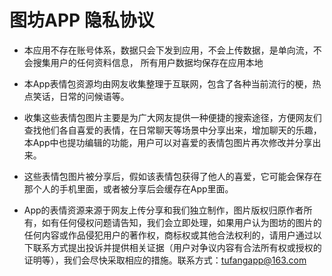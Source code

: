 # 图坊APP 隐私协议

* 本应用不存在账号体系，数据只会下发到应用，不会上传数据，是单向流，不会搜集用户的任何资料信息， 所有用户数据均保存在应用本地

* 本App表情包资源均由网友收集整理于互联网，包含了各种当前流行的梗，热点笑话，日常的问候语等。

* 收集这些表情包图片主要是为广大网友提供一种便捷的搜索途径，方便网友们查找他们各自喜爱的表情，在日常聊天等场景中分享出来，增加聊天的乐趣，本App中也提功编辑的功能，用户可以对喜爱的表情包图片再次修改并分享出来。

* 这些表情包图片被分享后，假如该表情包获得了他人的喜爱，它可能会保存在那个人的手机里面，或者被分享后会缓存在App里面。

* App的表情资源来源于网友上传分享和我们独立制作，图片版权归原作者所有，如有任何侵权问题请告知，我们会立即处理，如果用户认为图坊的图片的任何内容或作品侵犯用户的著作权，商标权或其他合法权利的，请用户通过以下联系方式提出投诉并提供相关证据（用户对争议内容有合法所有权或授权的证明等），我们会尽快采取相应的措施。联系方式：tufangapp@163.com
